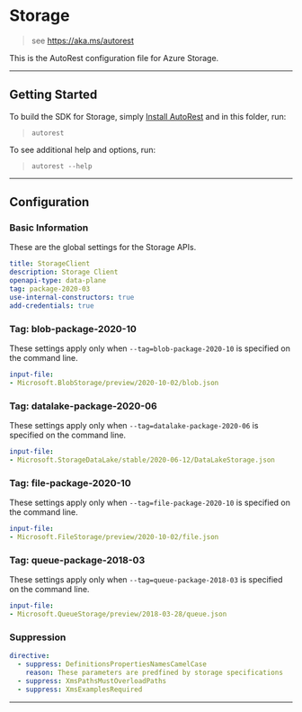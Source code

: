 # Storage

> see https://aka.ms/autorest

This is the AutoRest configuration file for Azure Storage.


---
## Getting Started
To build the SDK for Storage, simply [Install AutoRest](https://aka.ms/autorest/install) and in this folder, run:

> `autorest`

To see additional help and options, run:

> `autorest --help`
---

## Configuration



### Basic Information
These are the global settings for the Storage APIs.

``` yaml
title: StorageClient
description: Storage Client
openapi-type: data-plane
tag: package-2020-03
use-internal-constructors: true
add-credentials: true
```

### Tag: blob-package-2020-10

These settings apply only when `--tag=blob-package-2020-10` is specified on the command line.

``` yaml $(tag) == 'blob-package-2020-10'
input-file:
- Microsoft.BlobStorage/preview/2020-10-02/blob.json
```

### Tag: datalake-package-2020-06

These settings apply only when `--tag=datalake-package-2020-06` is specified on the command line.

``` yaml $(tag) == 'datalake-package-2020-06'
input-file:
- Microsoft.StorageDataLake/stable/2020-06-12/DataLakeStorage.json
```

### Tag: file-package-2020-10

These settings apply only when `--tag=file-package-2020-10` is specified on the command line.

``` yaml $(tag) == 'file-package-2020-10'
input-file:
- Microsoft.FileStorage/preview/2020-10-02/file.json
```

### Tag: queue-package-2018-03

These settings apply only when `--tag=queue-package-2018-03` is specified on the command line.

``` yaml $(tag) == 'queue-package-2018-03'
input-file:
- Microsoft.QueueStorage/preview/2018-03-28/queue.json
```

### Suppression
``` yaml
directive:
  - suppress: DefinitionsPropertiesNamesCamelCase
    reason: These parameters are predfined by storage specifications 
  - suppress: XmsPathsMustOverloadPaths
  - suppress: XmsExamplesRequired
```
---
